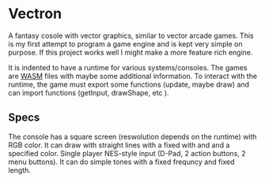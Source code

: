 # Vectron

A fantasy cosole with vector graphics, similar to vector arcade games. This is my first attempt to program
a game engine and is kept very simple on purpose. If this project works well I might make a more feature rich
engine.

It is indented to have a runtime for various systems/consoles. The games are [WASM](https://webassembly.org/) files
with maybe some additional information. To interact with the runtime, the game must export some functions (update, 
maybe draw) and can import functions (getInput, drawShape, etc ).

## Specs

The console has a square screen (reswolution depends on the runtime) with RGB color. It can draw with straight 
lines with a fixed with and and a specified color. Single player NES-style input 
(D-Pad, 2 action buttons, 2 menu buttons). It can do simple tones with a fixed frequncy and fixed length.
